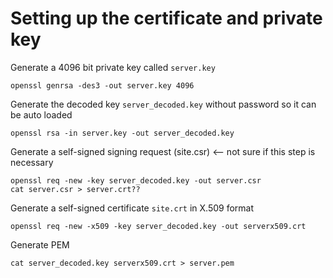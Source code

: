 # Setting up the certificate and private key

Generate a 4096 bit private key called `server.key`
    
    openssl genrsa -des3 -out server.key 4096

Generate the decoded key `server_decoded.key` without password so it can be auto loaded

    openssl rsa -in server.key -out server_decoded.key

Generate a self-signed signing request (site.csr) <-- not sure if this step is necessary

    openssl req -new -key server_decoded.key -out server.csr
    cat server.csr > server.crt??

Generate a self-signed certificate `site.crt` in X.509 format

    openssl req -new -x509 -key server_decoded.key -out serverx509.crt

Generate PEM

    cat server_decoded.key serverx509.crt > server.pem
